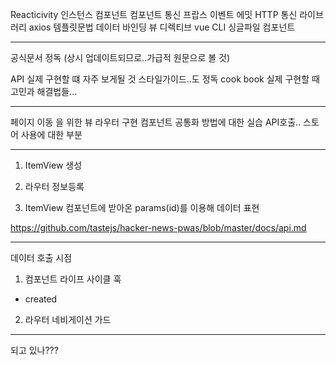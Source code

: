 Reacticivity
인스턴스
컴포넌트
컴포넌트 통신
 프랍스
 이벤트 에밋
HTTP 통신 라이브러리 axios
템플릿문법
 데이터 바인딩
 뷰 디렉티브
vue CLI
싱글파일 컴포넌트

---

공식문서 정독
(상시 업데이트되므로..가급적 원문으로 볼 것)

API 실제 구현할 떄 자주 보게될 것
스타일가이드..도 정독
cook book 실제 구현할 때 고민과 해결법들...

---
페이지 이동 을 위한 뷰 라우터 구현
컴포넌트 공통화 방법에 대한 실습
API호출.. 스토어 사용에 대한 부분

---
1. ItemView 생성
2. 라우터 정보등록

3. ItemView 컴포넌트에 받아온 params(id)를 이용해 데이터 표현

https://github.com/tastejs/hacker-news-pwas/blob/master/docs/api.md

--- 
데이터 호출 시점
1. 컴포넌트  라이프 사이클 훅
 - created

2. 라우터 네비게이션 가드

---
되고 있나???